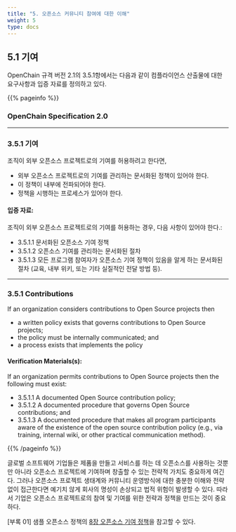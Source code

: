 ```yaml
---
title: "5. 오픈소스 커뮤니티 참여에 대한 이해"
weight: 5
type: docs
---
```


## 5.1 기여 

OpenChain 규격 버전 2.1의 3.5.1항에서는 다음과 같이 컴플라이언스 산출물에 대한 요구사항과 입증 자료를 정의하고 있다.

{{% pageinfo %}}

### OpenChain Specification 2.0
-----------

### 3.5.1 기여

조직이 외부 오픈소스 프로젝트로의 기여를 허용하려고 한다면,
- 외부 오픈소스 프로젝트로의 기여를 관리하는 문서화된 정책이 있어야 한다. 
- 이 정책이 내부에 전파되어야 한다.
- 정책을 시행하는 프로세스가 있어야 한다. 

#### 입증 자료:

조직이 외부 오픈소스 프로젝트로의 기여를 허용하는 경우, 다음 사항이 있어야 한다.:
- 3.5.1.1 문서화된 오픈소스 기여 정책
- 3.5.1.2 오픈소스 기여를 관리하는 문서화된 절차
- 3.5.1.3 모든 프로그램 참여자가 오픈소스 기여 정책이 있음을 알게 하는 문서화된 절차 (교육, 내부 위키, 또는 기타 실질적인 전달 방법 등).

----------------

### 3.5.1 Contributions

If an organization considers contributions to Open Source projects then  
 - a written policy exists that governs contributions to Open Source projects;  
 - the policy must be internally communicated; and  
 - a process exists that implements the policy

#### Verification Materials(s):

If an organization permits contributions to Open Source projects then the following must exist:

 - 3.5.1.1 A documented Open Source contribution policy;  
 - 3.5.1.2 A documented procedure that governs Open Source contributions; and  
 - 3.5.1.3 A documented procedure that makes all program participants aware of the existence of the
open source contribution policy (e.g., via training, internal wiki, or other practical communication method).

{{% /pageinfo %}}

글로벌 소프트웨어 기업들은 제품을 만들고 서비스를 하는 데 오픈소스를 사용하는 것뿐만 아니라 오픈소스 프로젝트에 기여하며 창출할 수 있는 전략적 가치도 중요하게 여긴다. 그러나 오픈소스 프로젝트 생태계와 커뮤니티 운영방식에 대한 충분한 이해와 전략 없이 접근한다면 예기치 않게 회사의 명성이 손상되고 법적 위험이 발생할 수 있다. 따라서 기업은 오픈소스 프로젝트로의 참여 및 기여를 위한 전략과 정책을 만드는 것이 중요하다.

[부록 01] 샘플 오픈소스 정책의 [8장 오픈소스 기여 정책](../../appendix/1-policy-template/#8-오픈소스-기여-정책)을 참고할 수 있다.